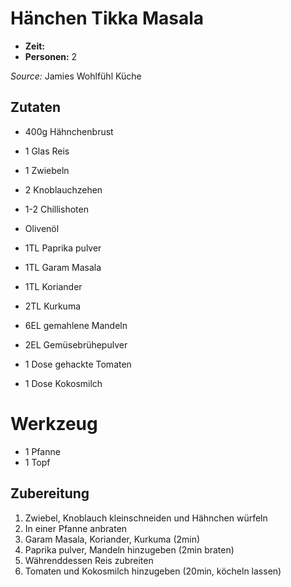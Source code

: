 # Hänchen Tikka Masala 
* **Zeit:**  
* **Personen:** 2

*Source:* Jamies Wohlfühl Küche

## Zutaten
* 400g Hähnchenbrust
* 1 Glas Reis

* 1 Zwiebeln
* 2 Knoblauchzehen
* 1-2 Chillishoten
* Olivenöl

* 1TL Paprika pulver
* 1TL Garam Masala
* 1TL Koriander
* 2TL Kurkuma
* 6EL gemahlene Mandeln
* 2EL Gemüsebrühepulver

* 1 Dose gehackte Tomaten
* 1 Dose Kokosmilch

# Werkzeug
* 1 Pfanne
* 1 Topf

## Zubereitung

1. Zwiebel, Knoblauch kleinschneiden und Hähnchen würfeln
2. In einer Pfanne anbraten
3. Garam Masala, Koriander, Kurkuma (2min)
4. Paprika pulver,  Mandeln hinzugeben (2min braten)
5. Währenddessen Reis zubreiten
6. Tomaten und Kokosmilch hinzugeben (20min, köcheln lassen)

